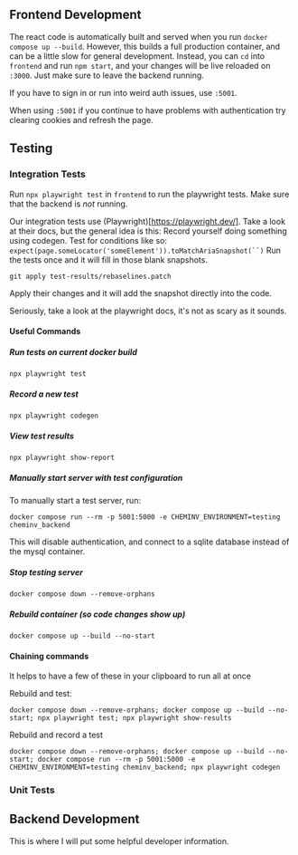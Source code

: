 ## Frontend Development

The react code is automatically built and served when you run `docker compose up --build`.
However, this builds a full production container, and can be a little slow for general development.
Instead, you can `cd` into `frontend` and run `npm start`, and your changes will be live reloaded on `:3000`.
Just make sure to leave the backend running.

If you have to sign in or run into weird auth issues, use `:5001`.

When using `:5001` if you continue to have problems with authentication try clearing cookies and refresh the page.

## Testing

### Integration Tests

Run `npx playwright test` in `frontend` to run the playwright tests. Make sure that the backend is _not_ running.

Our integration tests use (Playwright)[https://playwright.dev/]. Take a look at their docs, but the general idea is this: Record yourself doing something using codegen. 
Test for conditions like so:
`expect(page.someLocator('someElement')).toMatchAriaSnapshot(``)`
Run the tests once and it will fill in those blank snapshots. 
```
git apply test-results/rebaselines.patch
```
Apply their changes and it will add the snapshot directly into the code. 

Seriously, take a look at the playwright docs, it's not as scary as it sounds. 
#### Useful Commands
##### Run tests on current docker build
`npx playwright test`

##### Record a new test
`npx playwright codegen`

##### View test results
`npx playwright show-report`

##### Manually start server with test configuration
To manually start a test server, run:
```
docker compose run --rm -p 5001:5000 -e CHEMINV_ENVIRONMENT=testing cheminv_backend
```
This will disable authentication, and connect to a sqlite database instead of the mysql container.

##### Stop testing server
`docker compose down --remove-orphans`

##### Rebuild container (so code changes show up)
`docker compose up --build --no-start`

#### Chaining commands
It helps to have a few of these in your clipboard to run all at once

Rebuild and test: 
```
docker compose down --remove-orphans; docker compose up --build --no-start; npx playwright test; npx playwright show-results
```

Rebuild and record a test
```
docker compose down --remove-orphans; docker compose up --build --no-start; docker compose run --rm -p 5001:5000 -e CHEMINV_ENVIRONMENT=testing cheminv_backend; npx playwright codegen
```
### Unit Tests

## Backend Development

This is where I will put some helpful developer information.

